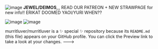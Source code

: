 ![image](https://github.com/murritluver/murritluver/assets/168386717/34d73b98-21b1-4ff6-af9c-f6fba821d5ac)
**JEWEL/DEIMOS**,,, READ OUR PATREON + NEW STRAWPAGE for new info!!
ERIKAT DOOMED YAOI/YURI WHEN??

![image](https://github.com/murritluver/murritluver/assets/168386717/cd9ad0e1-16e6-4601-83a5-9f6afea03fd8) ![image](https://github.com/murritluver/murritluver/assets/168386717/cfd1f00d-ea57-49e4-b701-c137cbf8aacd)


murritluver/murritluver is a ✨ special ✨ repository because its `README.md` (this file) appears on your GitHub profile.
You can click the Preview link to take a look at your changes.
--->
